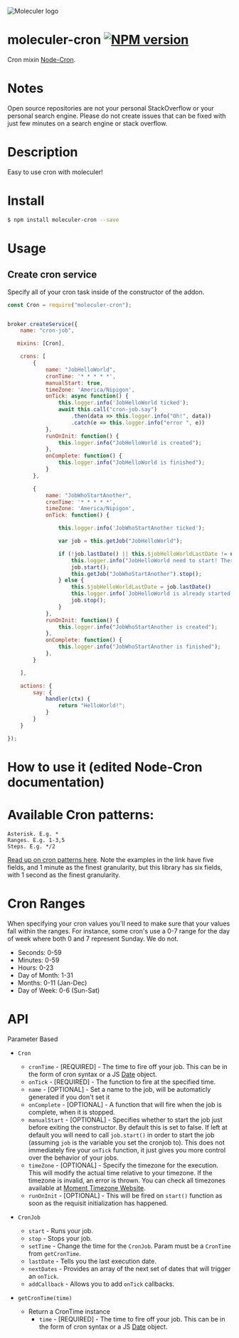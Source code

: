 ![Moleculer logo](http://moleculer.services/images/banner.png)

# moleculer-cron [![NPM version](https://img.shields.io/npm/v/moleculer-bee-queue.svg)](https://www.npmjs.com/package/moleculer-cron)

Cron mixin [Node-Cron](https://github.com/kelektiv/node-cron).


# Notes

Open source repositories are not your personal StackOverflow or your personal search engine. Please do not create issues that can be fixed with just few minutes on a search engine or stack overflow.

#   Description

Easy to use cron with moleculer!

# Install

```bash
$ npm install moleculer-cron --save
```

# Usage

## Create cron service

Specify all of your cron task inside of the constructor of the addon.


```js
const Cron = require("moleculer-cron");


broker.createService({
    name: "cron-job",

   mixins: [Cron],

    crons: [
        {
            name: "JobHelloWorld",
            cronTime: '* * * * *',
            manualStart: true,
            timeZone: 'America/Nipigon',
            onTick: async function() {
                this.logger.info('JobHelloWorld ticked');
                await this.call("cron-job.say")
                    .then(data => this.logger.info("Oh!", data))
                    .catch(e => this.logger.info("error ", e))
            },
            runOnInit: function() {
                this.logger.info("JobHelloWorld is created");
            },
            onComplete: function() {
                this.logger.info("JobHelloWorld is finished");
            }
        },

        {
            name: "JobWhoStartAnother",
            cronTime: '* * * * *',
            timeZone: 'America/Nipigon',
            onTick: function() {

                this.logger.info('JobWhoStartAnother ticked');

                var job = this.getJob("JobHelloWorld");

                if (!job.lastDate() || this.$jobHelloWorldLastDate != undefined) {
                    this.logger.info("JobHelloWorld need to start! Therefore I should die!");
                    job.start();
                    this.getJob("JobWhoStartAnother").stop();
                } else {
                    this.$jobHelloWorldLastDate = job.lastDate()
                    this.logger.info(`JobHelloWorld is already started! therefore stop! at ${this.$jobHelloWorldLastDate}`);
                    job.stop();
                }
            },
            runOnInit: function() {
                this.logger.info("JobWhoStartAnother is created");
            },
            onComplete: function() {
                this.logger.info("JobWhoStartAnother is finished");
            },
        }

    ],

    actions: {
        say: {
            handler(ctx) {
                return "HelloWorld!";
            }
        }
    }

});

```

#   How to use it (edited Node-Cron documentation)


Available Cron patterns:
==========

    Asterisk. E.g. *
    Ranges. E.g. 1-3,5
    Steps. E.g. */2

[Read up on cron patterns here](http://crontab.org). Note the examples in the
link have five fields, and 1 minute as the finest granularity, but this library
has six fields, with 1 second as the finest granularity.

Cron Ranges
==========

When specifying your cron values you'll need to make sure that your values fall within the ranges. For instance, some cron's use a 0-7 range for the day of week where both 0 and 7 represent Sunday. We do not.

 * Seconds: 0-59
 * Minutes: 0-59
 * Hours: 0-23
 * Day of Month: 1-31
 * Months: 0-11 (Jan-Dec)
 * Day of Week: 0-6 (Sun-Sat)

API
==========

Parameter Based

* `Cron`
    * `cronTime` - [REQUIRED] - The time to fire off your job. This can be in the form of cron syntax or a JS [Date](https://developer.mozilla.org/en/JavaScript/Reference/Global_Objects/Date) object.
    * `onTick` - [REQUIRED] - The function to fire at the specified time.
    * `name` - [OPTIONAL] - Set a name to the job, will be automaticly generated if you don't set it
    * `onComplete` - [OPTIONAL] - A function that will fire when the job is complete, when it is stopped.
    * `manualStart` - [OPTIONAL] - Specifies whether to start the job just before exiting the constructor. By default this is set to false. If left at default you will need to call `job.start()` in order to start the job (assuming `job` is the variable you set the cronjob to). This does not immediately fire your `onTick` function, it just gives you more control over the behavior of your jobs.
    * `timeZone` - [OPTIONAL] - Specify the timezone for the execution. This will modify the actual time relative to your timezone. If the timezone is invalid, an error is thrown. You can check all timezones available at [Moment Timezone Website](http://momentjs.com/timezone/).
    * `runOnInit` - [OPTIONAL] - This will be fired on `start()` function as soon as the requisit initialization has happened.
  
* `CronJob`
  * `start` - Runs your job.
  * `stop` - Stops your job.
  * `setTime` - Change the time for the `CronJob`. Param must be a `CronTime` from `getCronTime`.
  * `lastDate` - Tells you the last execution date.
  * `nextDates` - Provides an array of the next set of dates that will trigger an `onTick`.
  * `addCallback` - Allows you to add `onTick` callbacks.

* `getCronTime(time)`
  * Return a CronTime instance
    * `time` - [REQUIRED] - The time to fire off your job. This can be in the form of cron syntax or a JS [Date](https://developer.mozilla.org/en/JavaScript/Reference/Global_Objects/Date) object.
